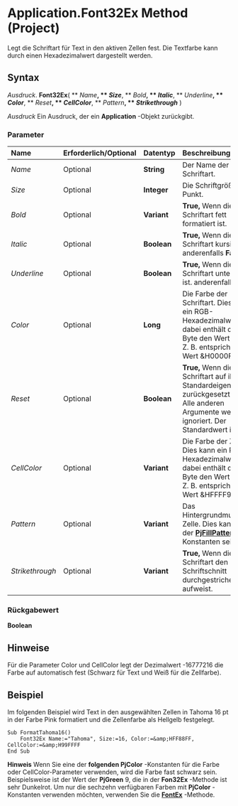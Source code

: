 
# Application.Font32Ex Method (Project)

Legt die Schriftart für Text in den aktiven Zellen fest. Die Textfarbe kann durch einen Hexadezimalwert dargestellt werden.


## Syntax

 _Ausdruck_. **Font32Ex**( ** _Name_**, ** _Size_**, ** _Bold_**, ** _Italic_**, ** _Underline_**, ** _Color_**, ** _Reset_**, ** _CellColor_**, ** _Pattern_**, ** _Strikethrough_** )

 _Ausdruck_ Ein Ausdruck, der ein **Application** -Objekt zurückgibt.


### Parameter



|**Name**|**Erforderlich/Optional**|**Datentyp**|**Beschreibung**|
|:-----|:-----|:-----|:-----|
| _Name_|Optional|**String**|Der Name der Schriftart.|
| _Size_|Optional|**Integer**|Die Schriftgröße in Punkt.|
| _Bold_|Optional|**Variant**|**True,** Wenn die Schriftart fett formatiert ist.|
| _Italic_|Optional|**Boolean**|**True,** Wenn die Schriftart kursiv ist. anderenfalls **False**.|
| _Underline_|Optional|**Boolean**|**True,** Wenn die Schriftart unterstrichen ist. anderenfalls **False**.|
| _Color_|Optional|**Long**|Die Farbe der Schriftart. Dies kann ein RGB-Hexadezimalwert sein, dabei enthält das letzte Byte den Wert für Rot. Z. B. entspricht der Wert &amp;H0000FF Rot.|
| _Reset_|Optional|**Boolean**|**True,** Wenn die Schriftart auf ihre Standardeigenschaften zurückgesetzt wird. Alle anderen Argumente werden ignoriert. Der Standardwert ist **False**.|
| _CellColor_|Optional|**Variant**|Die Farbe der Zelle. Dies kann ein RGB-Hexadezimalwert sein, dabei enthält das letzte Byte den Wert für Rot. Z. B. entspricht der Wert &amp;HFFFF99 Zyan.|
| _Pattern_|Optional|**Variant**|Das Hintergrundmuster der Zelle. Dies kann eine der  **[PjFillPattern](4f6af32c-5efd-42b6-4017-20a1497c1b6d.md)** -Konstanten sein.|
| _Strikethrough_|Optional|**Variant**|**True,** Wenn die Schriftart den Schriftschnitt durchgestrichen aufweist.|

### Rückgabewert

 **Boolean**


## Hinweise

Für die Parameter Color und CellColor legt der Dezimalwert -16777216 die Farbe auf automatisch fest (Schwarz für Text und Weiß für die Zellfarbe).


## Beispiel

Im folgenden Beispiel wird Text in den ausgewählten Zellen in Tahoma 16 pt in der Farbe Pink formatiert und die Zellenfarbe als Hellgelb festgelegt.


```
Sub FormatTahoma16() 
    Font32Ex Name:="Tahoma", Size:=16, Color:=&amp;HFF88FF, CellColor:=&amp;H99FFFF 
End Sub
```


 **Hinweis**  Wenn Sie eine der  **folgenden PjColor** -Konstanten für die Farbe oder CellColor-Parameter verwenden, wird die Farbe fast schwarz sein. Beispielsweise ist der Wert der **PjGreen** 9, die in der **Fon32Ex** -Methode ist sehr Dunkelrot. Um nur die sechzehn verfügbaren Farben mit **PjColor** -Konstanten verwenden möchten, verwenden Sie die **[FontEx](4904d4b1-dacb-8020-0c4e-3af0503c68ba.md)** -Methode.

